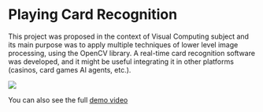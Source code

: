 # Playing Card Recognition

This project was proposed in the context of Visual Computing subject and its main purpose was to apply multiple techniques of lower level image processing, using the OpenCV library. A real-time card recognition software was developed, and it might be useful integrating it in other platforms (casinos, card games AI agents, etc.). 

![](https://i.imgur.com/lLi6Bmj.gif)

You can also see the full [demo video](https://www.youtube.com/watch?v=9MMHAM-lwCs)